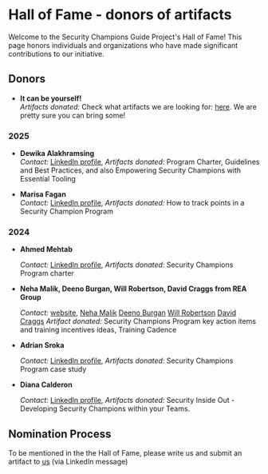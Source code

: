 # Hall of Fame - donors of artifacts

Welcome to the Security Champions Guide Project's Hall of Fame! This page honors individuals and organizations who have made significant contributions to our initiative.

## Donors

- **It can be yourself!**  
  *Artifacts donated:* Check what artifacts we are looking for: [here](https://securitychampions.owasp.org/artifacts/). We are pretty sure you can bring some!
  

### 2025

- **Dewika Alakhramsing**  
  *Contact:* [LinkedIn profile](https://www.linkedin.com/in/dalakhramsing/), *Artifacts donated:* Program Charter, Guidelines and Best Practices, and also Empowering Security Champions with Essential Tooling

- **Marisa Fagan**  
  *Contact:* [LinkedIn profile](https://www.linkedin.com/in/marisafagan/), *Artifacts donated:* How to track points in a Security Champion Program


### 2024

- **Ahmed Mehtab**  

  *Contact:* [LinkedIn profile](https://www.linkedin.com/in/ahmedmehtab/), *Artifacts donated:* Security Champions Program charter

- **Neha Malik, Deeno Burgan, Will Robertson, David Craggs from REA Group**  

  *Contact:* [website](https://www.rea-group.com/), [Neha Malik](https://www.linkedin.com/in/neha-malik-9b63ab12/) [Deeno Burgan](https://www.linkedin.com/in/deenoburgan/) [Will Robertson](https://www.linkedin.com/in/will-robertson-93a0273a/) [David Craggs](https://www.linkedin.com/in/david-craggs-37851793/) *Artifact donated:* Security Champions Program key action items and training incentives ideas, Training Cadence

- **Adrian Sroka**  

  *Contact:* [LinkedIn profile](https://www.linkedin.com/in/adriansroka/), *Artifacts donated:* Security Champions Program case study

- **Diana Calderon**

  *Contact:* [LinkedIn profile](https://www.linkedin.com/in/dianacalderon), *Artifacts donated:* Security Inside Out - Developing Security Champions within your Teams.

## Nomination Process

To be mentioned in the the Hall of Fame, please write us and submit an artifact to [us](https://securitychampions.owasp.org/team/) (via LinkedIn message)

